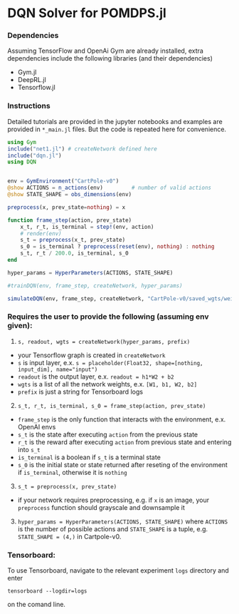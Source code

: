 # DQN Solver for POMDPS.jl

### Dependencies

Assuming TensorFlow and OpenAi Gym are already installed, extra dependencies include the following libraries (and their dependencies)

- Gym.jl
- DeepRL.jl
- Tensorflow.jl

### Instructions

Detailed tutorials are provided in the jupyter notebooks and examples are provided in `*_main.jl` files. But the code is repeated here for convenience.

```julia
using Gym
include("net1.jl") # createNetwork defined here
include("dqn.jl")
using DQN


env = GymEnvironment("CartPole-v0")
@show ACTIONS = n_actions(env)         # number of valid actions
@show STATE_SHAPE = obs_dimensions(env)

preprocess(x, prev_state=nothing) = x

function frame_step(action, prev_state)
    x_t, r_t, is_terminal = step!(env, action)
    # render(env)
    s_t = preprocess(x_t, prev_state)
    s_0 = is_terminal ? preprocess(reset(env), nothing) : nothing
    s_t, r_t / 200.0, is_terminal, s_0
end

hyper_params = HyperParameters(ACTIONS, STATE_SHAPE)

#trainDQN(env, frame_step, createNetwork, hyper_params)

simulateDQN(env, frame_step, createNetwork, "CartPole-v0/saved_wgts/weights-2000", 2, hyper_params)
```


### Requires the user to provide the following (assuming env given):
1. `s, readout, wgts = createNetwork(hyper_params, prefix)`
  * your Tensorflow graph is created in `createNetwork`
  * `s` is input layer, e.x. `s = placeholder(Float32, shape=[nothing, input_dim], name="input")`
  * `readout` is the output layer, e.x. `readout = h1*W2 + b2`
  * `wgts` is a list of all the network weights, e.x. `[W1, b1, W2, b2]`
  * `prefix` is just a string for Tensorboard logs
2. `s_t, r_t, is_terminal, s_0 = frame_step(action, prev_state)`
  * `frame_step` is the only function that interacts with the environment, e.x. OpenAI envs
  * `s_t` is the state after executing `action` from the previous state
  * `r_t` is the reward after executing `action` from previous state and entering into `s_t`
  * `is_terminal` is a boolean if `s_t` is a terminal state
  * `s_0` is the initial state or state returned after reseting of the environment if `is_terminal`, otherwise it is `nothing`
3. `s_t = preprocess(x, prev_state)`
  * if your network requires preprocessing, e.g. if `x` is an image, your `preprocess` function should grayscale and downsample it
3. `hyper_params = HyperParameters(ACTIONS, STATE_SHAPE)` where `ACTIONS` is the number of possible actions and `STATE_SHAPE` is a tuple, e.g. `STATE_SHAPE = (4,)` in Cartpole-v0.


### Tensorboard:

To use Tensorboard, navigate to the relevant experiment `logs` directory and enter

`tensorboard --logdir=logs`

on the comand line.

